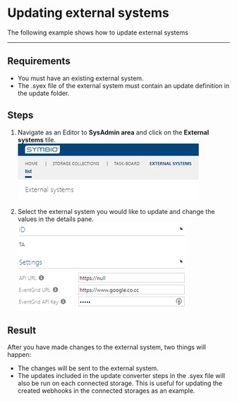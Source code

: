 # Updating external systems

The following example shows how to update external systems

---

## Requirements
- You must have an existing external system.
- The .syex file of the external system must contain an update definition in the update folder.

## Steps
1. Navigate as an Editor to **SysAdmin area** and click on the **External systems** tile.
   ![Navigate into external systems](./media/NavigationToExternalSystem.png "Navigate into external systems")

1. Select the external system you would like to update and change the values in the details pane.
   ![Update new external system](./media/UpdateExternalSystem.png "Update new external system")

## Result
After you have made changes to the external system, two things will happen:
- The changes will be sent to the external system.
- The updates included in the update converter steps in the .syex file will also be run on each connected storage.
  This is useful for updating the created webhooks in the connected storages as an example.